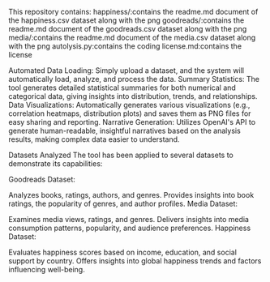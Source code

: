 This repository contains:
happiness/:contains the readme.md document of the happiness.csv dataset along with the png 
goodreads/:contains the readme.md document of the goodreads.csv dataset along with the png
media/:contains the readme.md document of the media.csv dataset along with the png
autolysis.py:contains the coding
license.md:contains the license

Automated Data Loading: Simply upload a dataset, and the system will automatically load, analyze, and process the data.
Summary Statistics: The tool generates detailed statistical summaries for both numerical and categorical data, giving insights into distribution, trends, and relationships.
Data Visualizations: Automatically generates various visualizations (e.g., correlation heatmaps, distribution plots) and saves them as PNG files for easy sharing and reporting.
Narrative Generation: Utilizes OpenAI's API to generate human-readable, insightful narratives based on the analysis results, making complex data easier to understand.

Datasets Analyzed
The tool has been applied to several datasets to demonstrate its capabilities:

Goodreads Dataset:

Analyzes books, ratings, authors, and genres.
Provides insights into book ratings, the popularity of genres, and author profiles.
Media Dataset:

Examines media views, ratings, and genres.
Delivers insights into media consumption patterns, popularity, and audience preferences.
Happiness Dataset:

Evaluates happiness scores based on income, education, and social support by country.
Offers insights into global happiness trends and factors influencing well-being.
